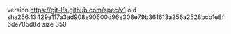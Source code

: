 version https://git-lfs.github.com/spec/v1
oid sha256:13429e117a3ad908e90600d96e308e79b361613a256a2528bcb1e8f6de705d8d
size 350
